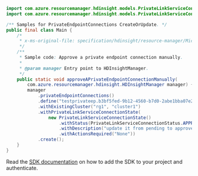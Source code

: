 ```java
import com.azure.resourcemanager.hdinsight.models.PrivateLinkServiceConnectionState;
import com.azure.resourcemanager.hdinsight.models.PrivateLinkServiceConnectionStatus;

/** Samples for PrivateEndpointConnections CreateOrUpdate. */
public final class Main {
    /*
     * x-ms-original-file: specification/hdinsight/resource-manager/Microsoft.HDInsight/stable/2021-06-01/examples/ApprovePrivateEndpointConnection.json
     */
    /**
     * Sample code: Approve a private endpoint connection manually.
     *
     * @param manager Entry point to HDInsightManager.
     */
    public static void approveAPrivateEndpointConnectionManually(
        com.azure.resourcemanager.hdinsight.HDInsightManager manager) {
        manager
            .privateEndpointConnections()
            .define("testprivateep.b3bf5fed-9b12-4560-b7d0-2abe1bba07e2")
            .withExistingCluster("rg1", "cluster1")
            .withPrivateLinkServiceConnectionState(
                new PrivateLinkServiceConnectionState()
                    .withStatus(PrivateLinkServiceConnectionStatus.APPROVED)
                    .withDescription("update it from pending to approved.")
                    .withActionsRequired("None"))
            .create();
    }
}
```

Read the [SDK documentation](https://github.com/Azure/azure-sdk-for-java/blob/azure-resourcemanager-hdinsight_1.0.0-beta.5/sdk/hdinsight/azure-resourcemanager-hdinsight/README.md) on how to add the SDK to your project and authenticate.
